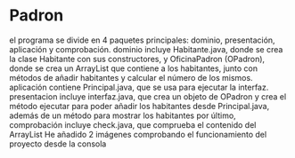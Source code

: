 # Padron
el programa se divide en 4 paquetes principales: dominio, presentación, aplicación y comprobación.
dominio incluye Habitante.java, donde se crea la clase Habitante con sus constructores, y OficinaPadron (OPadron), donde se crea un ArrayList que contiene a los habitantes, junto con métodos de añadir habitantes y calcular el número de los mismos.
aplicación contiene Principal.java, que se usa para ejecutar la interfaz.
presentacion incluye interfaz.java, que crea un objeto de OPadron y crea el método ejecutar para poder añadir los habitantes desde Principal.java, además de un método para mostrar los habitantes
por último, comprobación incluye check.java, que comprueba el contenido del ArrayList
He añadido 2 imágenes comprobando el funcionamiento del proyecto desde la consola
